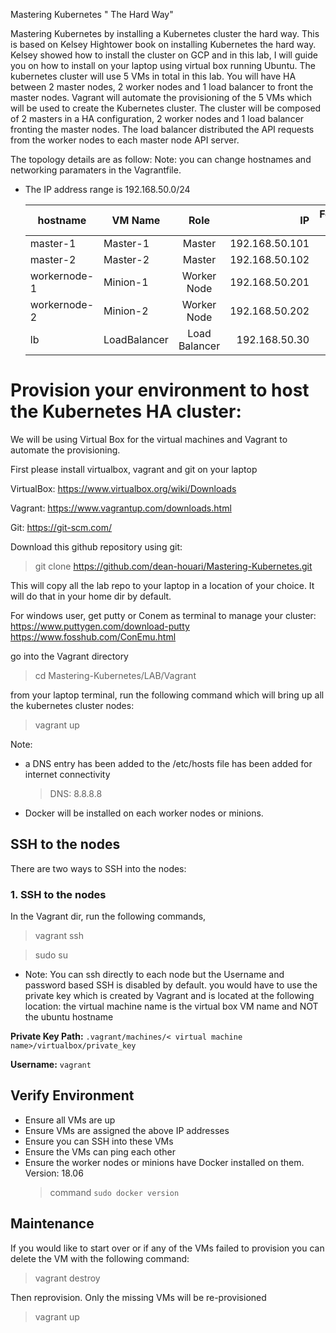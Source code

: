 Mastering Kubernetes " The Hard Way"

Mastering Kubernetes by installing a Kubernetes cluster the hard way. This is based on Kelsey Hightower book on installing Kubernetes the hard way.
Kelsey showed how to install the cluster on GCP and in this lab, I will guide you on how to install on your laptop using virtual box running Ubuntu.
The kubernetes cluster will use 5 VMs in total in this lab. You will have HA between 2 master nodes, 2 worker nodes and 1 load balancer to front the master nodes. 
Vagrant will automate the provisioning of the 5 VMs which will be used to create the Kubernetes cluster. The cluster will be composed of 2 masters in a HA configuration, 2 worker nodes and 1 load balancer fronting the master nodes. The load balancer distributed the API requests from the worker nodes to each master node API server.

The topology details are as follow: 
Note: you can change hostnames and networking paramaters in the Vagrantfile.

- The IP address range is 192.168.50.0/24

    | hostname     |  VM Name      | Role          | IP            | Forwarded Port   |
    | ------------ | --------------|:-------------:| -------------:| ----------------:|
    | master-1     | Master-1      | Master        | 192.168.50.101 |     2711         |
    | master-2     | Master-2      | Master        | 192.168.50.102 |     2712         |
    | workernode-1 | Minion-1      | Worker Node   | 192.168.50.201 |     2730         |
    | workernode-2 | Minion-2      | Worker Node   | 192.168.50.202 |     2721         |
    | lb           | LoadBalancer  | Load Balancer | 192.168.50.30  |     2722         |
    

# Provision your environment to host the Kubernetes HA cluster:

We will be using Virtual Box for the virtual machines and Vagrant to automate the provisioning.

First please install virtualbox, vagrant and git on your laptop

VirtualBox: https://www.virtualbox.org/wiki/Downloads

Vagrant: https://www.vagrantup.com/downloads.html

Git: https://git-scm.com/

Download this github repository using git:

> git clone https://github.com/dean-houari/Mastering-Kubernetes.git

This will copy all the lab repo to your laptop in a location of your choice. It will do that in your home dir by default.

For windows user, get putty or Conem as terminal to manage your cluster: https://www.puttygen.com/download-putty https://www.fosshub.com/ConEmu.html

go into the Vagrant directory

> cd Mastering-Kubernetes/LAB/Vagrant

from your laptop terminal, run the following command which will bring up all the kubernetes cluster nodes:

> vagrant up

Note:
- a DNS entry has been added to the /etc/hosts file has been added for internet connectivity
    > DNS: 8.8.8.8
- Docker will be installed on each worker nodes or minions.


## SSH to the nodes

There are two ways to SSH into the nodes:

### 1. SSH to the nodes

  In the Vagrant dir, run the following commands,
  
  > vagrant ssh <nodename> 
  
  > sudo su
  
- Note: You can ssh directly to each node but the Username and password based SSH is disabled by default. you would have to use the    private key which is created by Vagrant and is located at the following location: 
the virtual machine name is the virtual box VM name and NOT the ubuntu hostname

**Private Key Path:** `.vagrant/machines/< virtual machine name>/virtualbox/private_key`

**Username:** `vagrant`


## Verify Environment

- Ensure all VMs are up
- Ensure VMs are assigned the above IP addresses
- Ensure you can SSH into these VMs 
- Ensure the VMs can ping each other
- Ensure the worker nodes or minions have Docker installed on them. Version: 18.06
  > command `sudo docker version`

## Maintenance

If you would like to start over or if any of the VMs failed to provision you can delete the VM with the following command:

> vagrant destroy <vm>

Then reprovision. Only the missing VMs will be re-provisioned

> vagrant up

